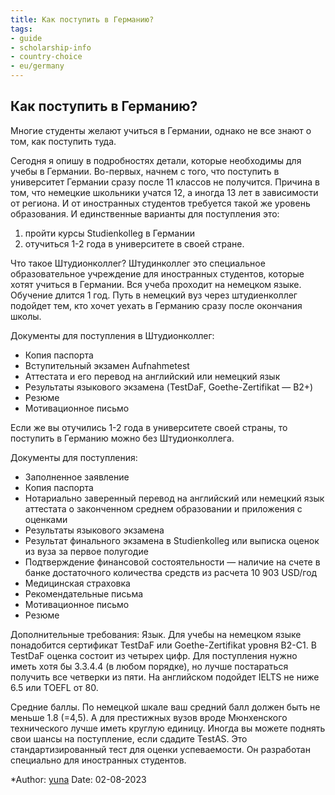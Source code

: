 ```yaml
---
title: Как поступить в Германию?
tags:
- guide
- scholarship-info
- country-choice
- eu/germany
---
```

## Как поступить в Германию?

Многие студенты желают учиться в Германии, однако не все знают о том, как поступить туда.

Сегодня я опишу в подробностях детали, которые необходимы для учебы в Германии. Во-первых, начнем с того, что поступить в университет Германии сразу после 11 классов не получится. Причина в том, что немецкие школьники учатся 12, а иногда 13 лет в зависимости от региона. И от иностранных студентов требуется такой же уровень образования. И единственные варианты для поступления это: 
1) пройти курсы Studienkolleg в Германии
2) отучиться 1-2 года в университете в своей стране.

Что такое Штудионколлег? Штудинколлег это специальное образовательное учреждение для иностранных студентов, которые хотят учиться в Германии. Вся учеба проходит на немецком языке. Обучение длится 1 год. Путь в немецкий вуз через штудиенколлег подойдет тем, кто хочет уехать в Германию сразу после окончания школы.

Документы для поступления в Штудионколлег:
- Копия паспорта
- Вступительный экзамен Aufnahmetest
- Аттестата и его перевод на английский или немецкий язык
- Результаты языкового экзамена (TestDaF, Goethe-Zertifikat — B2+)
- Резюме
- Мотивационное письмо

Если же вы отучились 1-2 года в университете своей страны, то поступить в Германию можно без Штудионколлега.

Документы для поступления:
- Заполненное заявление
- Копия паспорта
- Нотариально заверенный перевод на английский или немецкий язык аттестата о законченном среднем образовании и приложения с оценками
- Результаты языкового экзамена
- Результат финального экзамена в Studienkolleg или выписка оценок из вуза за первое полугодие
- Подтверждение финансовой состоятельности — наличие на счете в банке достаточного количества средств из расчета 10 903 USD/год
- Медицинская страховка
- Рекомендательные письма
- Мотивационное письмо
- Резюме

Дополнительные требования:
Язык. Для учебы на немецком языке понадобится сертификат TestDaF или Goethe-Zertifikat уровня B2-C1. В TestDaF оценка состоит из четырех цифр. Для поступления нужно иметь хотя бы 3.3.4.4 (в любом порядке), но лучше постараться получить все четверки из пяти. На английском подойдет IELTS не ниже 6.5 или TOEFL от 80.

Средние баллы. По немецкой шкале ваш средний балл должен быть не меньше 1.8 (=4,5). А для престижных вузов вроде Мюнхенского технического лучше иметь круглую единицу. Иногда вы можете поднять свои шансы на поступление, если сдадите TestAS. Это стандартизированный тест для оценки успеваемости. Он разработан специально для иностранных студентов.

*Author: [yuna](https://t.me/auilt)
Date: 02-08-2023












